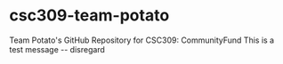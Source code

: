 # csc309-team-potato
Team Potato's GitHub Repository for CSC309: CommunityFund
This is a test message -- disregard
